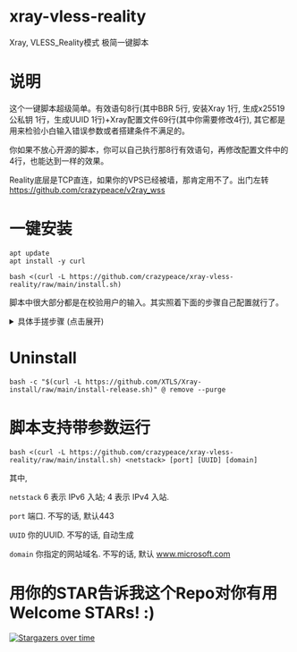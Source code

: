 # xray-vless-reality
Xray, VLESS_Reality模式 极简一键脚本

# 说明 
这个一键脚本超级简单。有效语句8行(其中BBR 5行, 安装Xray 1行, 生成x25519公私钥 1行，生成UUID 1行)+Xray配置文件69行(其中你需要修改4行), 其它都是用来检验小白输入错误参数或者搭建条件不满足的。

你如果不放心开源的脚本，你可以自己执行那8行有效语句，再修改配置文件中的4行，也能达到一样的效果。

Reality底层是TCP直连，如果你的VPS已经被墙，那肯定用不了。出门左转 https://github.com/crazypeace/v2ray_wss

# 一键安装
```
apt update
apt install -y curl
```
```
bash <(curl -L https://github.com/crazypeace/xray-vless-reality/raw/main/install.sh)
```

脚本中很大部分都是在校验用户的输入。其实照着下面的步骤自己配置就行了。

<details>
    <summary>具体手搓步骤 (点击展开)</summary>

# 打开BBR
```
sed -i '/net.ipv4.tcp_congestion_control/d' /etc/sysctl.conf
sed -i '/net.core.default_qdisc/d' /etc/sysctl.conf
echo "net.ipv4.tcp_congestion_control = bbr" >>/etc/sysctl.conf
echo "net.core.default_qdisc = fq" >>/etc/sysctl.conf
sysctl -p >/dev/null 2>&1
```


# 安装Xray beta版本
source: https://github.com/XTLS/Xray-install
```
bash -c "$(curl -L https://github.com/XTLS/Xray-install/raw/main/install-release.sh)" @ install --beta
```


# 生成 x25519 公钥和私钥
```
xray x25519
```
私钥会在服务端用到，公钥会在客户端用到。


# 生成 UUID
```
xray uuid
```

# 选一个你喜欢的网站 (SNI)
比如，`www.microsoft.com`


# 选一个你喜欢的指纹 (Fingerprint)
可选项见此：https://xtls.github.io/en/config/transport.html 不想选，就用`random`
![image](https://github.com/crazypeace/xray-vless-reality/assets/665889/89cdc776-95b4-4003-b89f-ac5a48bd1da5)


# Reality 协议中定义了 ShortId, SpiderX
个人使用可以不管，留空


# 配置 /usr/local/etc/xray/config.json
```
{ // VLESS + Reality
  "log": {
    "loglevel": "warning"
  },
  "inbounds": [
    {
      "listen": "0.0.0.0",
      "port": 443,    // 理论上可以随便改，不过从访问梯子的行为上，我个人认为使用443比较合适
      "protocol": "vless",
      "settings": {
        "clients": [
          {
            "id": "你的UUID",    // ***改这里
            "flow": "xtls-rprx-vision"
          }
        ],
        "decryption": "none"
      },
      "streamSettings": {
        "network": "tcp",
        "security": "reality",
        "realitySettings": {
          "show": false,
          "dest": "你喜欢的网站:443",    // ***如 www.microsoft.com:443
          "xver": 0,
          "serverNames": ["你喜欢的网站"],    //***如 www.microsoft.com
          "privateKey": "你的**私钥**",    // ***改这里
          "shortIds": [""]    // 可以留空
        }
      },
      "sniffing": {
        "enabled": true,
        "destOverride": [
          "http",
          "tls"
        ]
      }
    }
  ],
  "outbounds": [
    {
      "protocol": "freedom",
      "tag": "direct"
    },
    {
      "protocol": "blackhole",
      "tag": "block"
    }
  ],
  "dns": {
    "servers": [
      "8.8.8.8",
      "1.1.1.1",
      "2001:4860:4860::8888",
      "2606:4700:4700::1111",
      "localhost"
    ]
  },
  "routing": {
    "domainStrategy": "IPIfNonMatch",
    "rules": [
      {
        "type": "field",
        "ip": ["geoip:private"],
        "outboundTag": "block"
      }
    ]
  }
}
```

# 客户端参数配置
脚本最后会输出VLESS链接，方便你导入翻墙客户端。

如果你是手搓自建，请参考下图配置。特别需要注意的是，客户端用的是**公钥**。和服务端用的**私钥**不一样。
![image](https://github.com/crazypeace/xray-vless-reality/assets/665889/52a943aa-ba8b-4a4a-a7ca-21c75807d678)

如果你是手搓VLESS链接，那么参考：https://github.com/XTLS/Xray-core/discussions/716
如 `vless://${xray_id}@${ip}:443?encryption=none&flow=xtls-rprx-vision&security=reality&sni=${domain}&fp=${fingerprint}&pbk=${public_key}&type=tcp#VLESS_R_${ip}`

# 如果是 IPv6 only 的小鸡，用 WARP 添加 IPv4 出站能力
```
bash <(curl -L git.io/warp.sh) 4
```

</details>

# Uninstall
```
bash -c "$(curl -L https://github.com/XTLS/Xray-install/raw/main/install-release.sh)" @ remove --purge
```

# 脚本支持带参数运行
```
bash <(curl -L https://github.com/crazypeace/xray-vless-reality/raw/main/install.sh) <netstack> [port] [UUID] [domain]
```

其中, 

`netstack` 6 表示 IPv6 入站; 4 表示 IPv4 入站.

`port` 端口. 不写的话, 默认443

`UUID` 你的UUID. 不写的话, 自动生成

`domain` 你指定的网站域名. 不写的话, 默认 www.microsoft.com


# 用你的STAR告诉我这个Repo对你有用 Welcome STARs! :)
[![Stargazers over time](https://starchart.cc/crazypeace/xray-vless-reality.svg)](https://starchart.cc/crazypeace/xray-vless-reality)
